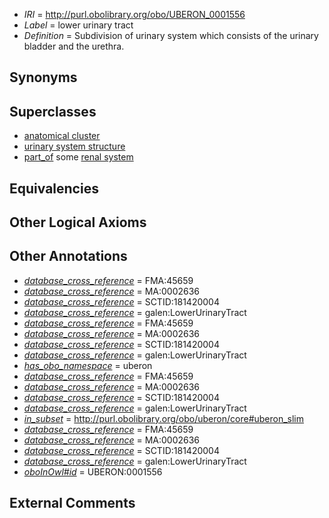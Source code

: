  * *IRI* = http://purl.obolibrary.org/obo/UBERON_0001556
 * *Label* = lower urinary tract
 * *Definition* = Subdivision of urinary system which consists of the urinary bladder and the urethra.

## Synonyms


## Superclasses

 * [anatomical cluster](../../UBERON/77/UBERON_0000477.md)
 * [urinary system structure](../../UBERON/54/UBERON_0006554.md)
 * [part_of](../../BFO/50/BFO_0000050.md) some [renal system](../../UBERON/08/UBERON_0001008.md)

## Equivalencies


## Other Logical Axioms


## Other Annotations

 * *[database_cross_reference](../../ef/oboInOwl#hasDbXref.md)* = FMA:45659
 * *[database_cross_reference](../../ef/oboInOwl#hasDbXref.md)* = MA:0002636
 * *[database_cross_reference](../../ef/oboInOwl#hasDbXref.md)* = SCTID:181420004
 * *[database_cross_reference](../../ef/oboInOwl#hasDbXref.md)* = galen:LowerUrinaryTract
 * *[database_cross_reference](../../ef/oboInOwl#hasDbXref.md)* = FMA:45659
 * *[database_cross_reference](../../ef/oboInOwl#hasDbXref.md)* = MA:0002636
 * *[database_cross_reference](../../ef/oboInOwl#hasDbXref.md)* = SCTID:181420004
 * *[database_cross_reference](../../ef/oboInOwl#hasDbXref.md)* = galen:LowerUrinaryTract
 * *[has_obo_namespace](../../ce/oboInOwl#hasOBONamespace.md)* = uberon
 * *[database_cross_reference](../../ef/oboInOwl#hasDbXref.md)* = FMA:45659
 * *[database_cross_reference](../../ef/oboInOwl#hasDbXref.md)* = MA:0002636
 * *[database_cross_reference](../../ef/oboInOwl#hasDbXref.md)* = SCTID:181420004
 * *[database_cross_reference](../../ef/oboInOwl#hasDbXref.md)* = galen:LowerUrinaryTract
 * *[in_subset](../../et/oboInOwl#inSubset.md)* = http://purl.obolibrary.org/obo/uberon/core#uberon_slim
 * *[database_cross_reference](../../ef/oboInOwl#hasDbXref.md)* = FMA:45659
 * *[database_cross_reference](../../ef/oboInOwl#hasDbXref.md)* = MA:0002636
 * *[database_cross_reference](../../ef/oboInOwl#hasDbXref.md)* = SCTID:181420004
 * *[database_cross_reference](../../ef/oboInOwl#hasDbXref.md)* = galen:LowerUrinaryTract
 * *[oboInOwl#id](../../id/oboInOwl#id.md)* = UBERON:0001556

## External Comments

